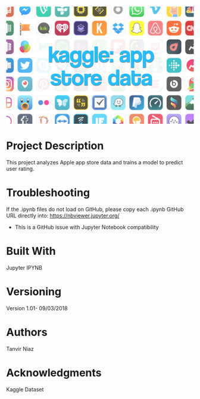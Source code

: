 ![alt text](https://github.com/tniaz/Kaggle-App-Store-Rating/blob/master/app%20store.png)
# Project Description

This project analyzes Apple app store data and trains a model to predict user rating.


# Troubleshooting

If the .ipynb files do not load on GitHub, please copy each .ipynb GitHub URL directly into:
https://nbviewer.jupyter.org/

* This is a GitHub issue with Jupyter Notebook compatibility


# Built With

Jupyter IPYNB


# Versioning

Version 1.01- 09/03/2018


# Authors

Tanvir Niaz


# Acknowledgments

Kaggle Dataset
